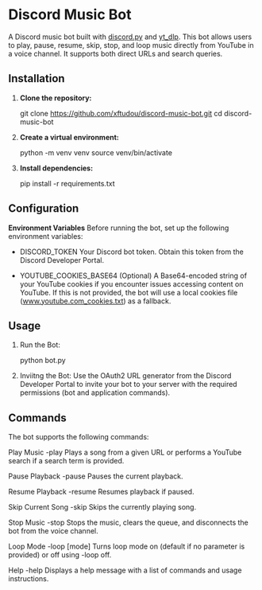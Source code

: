 # Discord Music Bot

A Discord music bot built with [discord.py](https://discordpy.readthedocs.io/) and [yt_dlp](https://github.com/yt-dlp/yt-dlp). This bot allows users to play, pause, resume, skip, stop, and loop music directly from YouTube in a voice channel. It supports both direct URLs and search queries.

## Installation

1. **Clone the repository:**

   git clone https://github.com/xftudou/discord-music-bot.git
   cd discord-music-bot
   
2. **Create a virtual environment:**

   python -m venv venv
   source venv/bin/activate

3. **Install dependencies:**

   pip install -r requirements.txt

## Configuration
**Environment Variables**
Before running the bot, set up the following environment variables:

- DISCORD_TOKEN
Your Discord bot token. Obtain this token from the Discord Developer Portal.

- YOUTUBE_COOKIES_BASE64 (Optional)
A Base64-encoded string of your YouTube cookies if you encounter issues accessing content on YouTube. If this is not provided, the bot will use a local cookies file (www.youtube.com_cookies.txt) as a fallback.

## Usage
1. Run the Bot:

   python bot.py
   
2. Inviitng the Bot:
   Use the OAuth2 URL generator from the Discord Developer Portal to invite your bot to your server with the required permissions (bot and application commands).

## Commands
The bot supports the following commands:

Play Music
-play <url or search>
Plays a song from a given URL or performs a YouTube search if a search term is provided.

Pause Playback
-pause
Pauses the current playback.

Resume Playback
-resume
Resumes playback if paused.

Skip Current Song
-skip
Skips the currently playing song.

Stop Music
-stop
Stops the music, clears the queue, and disconnects the bot from the voice channel.

Loop Mode
-loop [mode]
Turns loop mode on (default if no parameter is provided) or off using -loop off.

Help
-help
Displays a help message with a list of commands and usage instructions.
